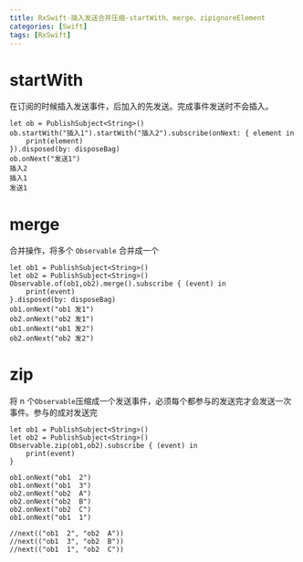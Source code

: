 ```yaml
---
title: RxSwift-插入发送合并压缩-startWith、merge、zipignoreElement
categories: [Swift]
tags: [RxSwift]
---
```

# startWith
在订阅的时候插入发送事件，后加入的先发送。完成事件发送时不会插入。
```
let ob = PublishSubject<String>()
ob.startWith("插入1").startWith("插入2").subscribe(onNext: { element in
    print(element)
}).disposed(by: disposeBag)
ob.onNext("发送1")
插入2
插入1
发送1
```

# merge
合并操作，将多个 `Observable` 合并成一个
```
let ob1 = PublishSubject<String>()
let ob2 = PublishSubject<String>()
Observable.of(ob1,ob2).merge().subscribe { (event) in
    print(event)
}.disposed(by: disposeBag)
ob1.onNext("ob1 发1")
ob2.onNext("ob2 发1")
ob1.onNext("ob1 发2")
ob2.onNext("ob2 发2")
```

# zip
将 n 个`Observable`压缩成一个发送事件，必须每个都参与的发送完才会发送一次事件。参与的成对发送完
```
let ob1 = PublishSubject<String>()
let ob2 = PublishSubject<String>()
Observable.zip(ob1,ob2).subscribe { (event) in
    print(event)
}

ob1.onNext("ob1  2")
ob1.onNext("ob1  3")
ob2.onNext("ob2  A")
ob2.onNext("ob2  B")
ob2.onNext("ob2  C")
ob1.onNext("ob1  1")

//next(("ob1  2", "ob2  A"))
//next(("ob1  3", "ob2  B"))
//next(("ob1  1", "ob2  C"))
```
